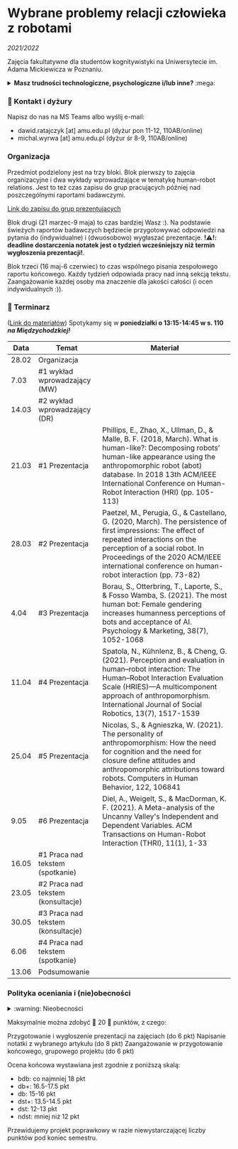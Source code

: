 # Wybrane problemy relacji człowieka z robotami
*2021/2022*

Zajęcia fakultatywne dla studentów kognitywistyki na Uniwersytecie im. Adama Mickiewicza w Poznaniu.

<details>
	<summary><strong>Masz trudności technologiczne, psychologiczne i/lub inne?</strong> :mega:</summary>

Jeśli doświadczasz kryzysu emocjonalnego i niepokoju z racji na sytuację pandemiczną, Wydział Psychologii i Kognitywistyki oferuje bezpłatne wsparcie i konsultacje psychologiczne: http://psychologia.amu.edu.pl/wsparcie/.

Jeśli czujesz, że studiowanie Cię przerasta, że napotykasz problemy ponad swoje siły i umiejętności, możesz zwrócić się do psychologicznego konsultanta do spraw trudności w studiowaniu: https://amu.edu.pl/studenci/studenci-z-niepelnosprawnosciami/Psychologiczny-konsultant-ds.-trudnosci-w-procesie-studiowania.

Jeśli przechodzisz przez gorszy okres lub potrzebujesz wsparcia z innego powodu, nie bój i nie wstydź się zasięgnąć pomocy psychologicznej: https://amu.edu.pl/studenci/przewodnik_studenta/pomoc-psychologiczna.

Jeśli masz trudności technologiczne lub zdrowotne, uniemożliwiające lub znacznie utrudniające realizowanie przedmiotu, proszę skontaktuj się z nami abyśmy mogli wypracować plan Twojego uczestnictwa w zajęciach.
</details>

### :e-mail: Kontakt i dyżury

Napisz do nas na MS Teams albo wyślij e-mail:
* dawid.ratajczyk [at] amu.edu.pl (dyżur pon 11-12, 110AB/online)
* michal.wyrwa [at] amu.edu.pl (dyżur śr 8-9, 110AB/online)

### Organizacja

Przedmiot podzielony jest na trzy bloki. Blok pierwszy to zajęcia organizacyjne i dwa wykłady wprowadzające w tematykę human-robot relations. Jest to też czas zapisu do grup pracujących później nad poszczególnymi raportami badawczymi.

[Link do zapisu do grup prezentujących](https://uam-my.sharepoint.com/:w:/g/personal/mw34272_o365_amu_edu_pl/EauqRbqyrRZOk9BtKTYkE20BK4IlFVNPf6M20pS1tIqZug?e=0fctrq)

Blok drugi (21 marzec-9 maja) to czas bardziej Wasz :). Na podstawie świeżych raportów badawczych będziecie przygotowywać odpowiedzi na pytania do  (indywidualne) i (dwuosobowo) wygłaszać prezentacje. **!:warning:!: deadline dostarczenia notatek jest o tydzień wcześniejszy niż termin wygłoszenia prezentacji!**.

Blok trzeci (16 maj-6 czerwiec) to czas wspólnego pisania zespołowego raportu końcowego. Każdy tydzień odpowiada pracy nad inną sekcją tekstu. Zaangażowanie każdej osoby ma znaczenie dla jakości całości (i ocen indywidualnych :)).

### :calendar: Terminarz

([Link do materiałów](https://uam-my.sharepoint.com/:f:/g/personal/mw34272_o365_amu_edu_pl/EljXCk5MUmlMnUhRA7ESVM4BZ1mJWcLmQkkF7VEKr1dlzw?e=dTR6Jb))
Spotykamy się w **poniedziałki o 13:15-14:45 w s. 110 _na Międzychodzkiej!_**

| Data  | Temat                   | Materiał |
| ----- | ----------------------- | ----- |
| 28.02 | Organizacja             | |
| 7.03  | #1 wykład wprowadzający  (MW) | |
| 14.03 | #2 wykład wprowadzający (DR) | |
| 21.03 | #1 Prezentacja          | Phillips, E., Zhao, X., Ullman, D., & Malle, B. F. (2018, March). What is human-like?: Decomposing robots’ human-like appearance using the anthropomorphic robot (abot) database. In 2018 13th ACM/IEEE International Conference on Human-Robot Interaction (HRI) (pp. 105-113) |
| 28.03 | #2 Prezentacja          | Paetzel, M., Perugia, G., & Castellano, G. (2020, March). The persistence of first impressions: The effect of repeated interactions on the perception of a social robot. In Proceedings of the 2020 ACM/IEEE international conference on human-robot interaction (pp. 73-82) |
| 4.04  | #3 Prezentacja          | Borau, S., Otterbring, T., Laporte, S., & Fosso Wamba, S. (2021). The most human bot: Female gendering increases humanness perceptions of bots and acceptance of AI. Psychology & Marketing, 38(7), 1052-1068 |
| 11.04 | #4 Prezentacja          | Spatola, N., Kühnlenz, B., & Cheng, G. (2021). Perception and evaluation in human–robot interaction: The Human–Robot Interaction Evaluation Scale (HRIES)—A multicomponent approach of anthropomorphism. International Journal of Social Robotics, 13(7), 1517-1539 |
| 25.04 | #5 Prezentacja          | Nicolas, S., & Agnieszka, W. (2021). The personality of anthropomorphism: How the need for cognition and the need for closure define attitudes and anthropomorphic attributions toward robots. Computers in Human Behavior, 122, 106841 |
| 9.05  | #6 Prezentacja          | Diel, A., Weigelt, S., & MacDorman, K. F. (2021). A Meta-analysis of the Uncanny Valley's Independent and Dependent Variables. ACM Transactions on Human-Robot Interaction (THRI), 11(1), 1-33 |
| 16.05 | #1 Praca nad tekstem (spotkanie) | |
| 23.05 | #2 Praca nad tekstem (konsultacje) | |
| 30.05 | #3 Praca nad tekstem (konsultacje) | |
| 6.06  | #4 Praca nad tekstem (spotkanie) | |
| 13.06 | Podsumowanie            | |

### Polityka oceniania i (nie)obecności

<details>
	<summary> :warning: Nieobecności</summary>
Jednorazowe nieobecności nie stanowią problemu, ale częstsze już tak: w trosce o jakość Waszej partycypacji w zajęciach i tego, co możecie z nich wynieść, zaliczenie przedmiotu może być w takim przypadku bardziej kłopotliwe. 3 i 4 nieobecność skutkuje koniecznością odrobienia zajęć (spojler: będzie tekst do analizy). Więcej niż 4 nieobecności oznaczają niezaliczenie zajęć.
</details>

Maksymalnie można zdobyć :star2: 20 :star2: punktów, z czego:

Przygotowanie i wygłoszenie prezentacji na zajęciach (do 6 pkt)
Napisanie notatki z wybranego artykułu (do 8 pkt)
Zaangażowanie w przygotowanie końcowego, grupowego projektu (do 6 pkt)

Ocena końcowa wystawiana jest zgodnie z poniższą skalą:

* bdb: co najmniej 18 pkt
* db+: 16.5-17.5 pkt
* db: 15-16 pkt
* dst+: 13.5-14.5 pkt
* dst: 12-13 pkt
* ndst: mniej niż 12 pkt

Przewidujemy projekt poprawkowy w razie niewystarczającej liczby punktów pod koniec semestru.
